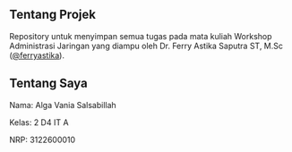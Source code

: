 ## Tentang Projek

Repository untuk menyimpan semua tugas pada mata kuliah Workshop Administrasi Jaringan yang diampu oleh Dr. Ferry Astika Saputra ST, M.Sc ([@ferryastika](https://github.com/ferryastika)).

## Tentang Saya
Nama: Alga Vania Salsabillah

Kelas: 2 D4 IT A

NRP: 3122600010